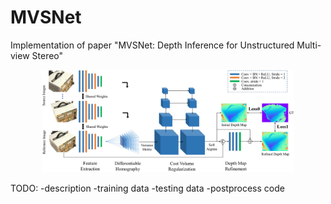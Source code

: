 # MVSNet
Implementation of paper "MVSNet: Depth Inference for Unstructured Multi-view Stereo"

<p align="center"><img width="80%" src="doc/network.png" /></p>

TODO: 
-description
-training data
-testing data
-postprocess code